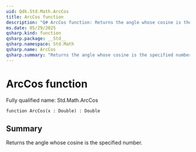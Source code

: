 ```yaml
---
uid: Qdk.Std.Math.ArcCos
title: ArcCos function
description: "Q# ArcCos function: Returns the angle whose cosine is the specified number."
ms.date: 05/29/2025
qsharp.kind: function
qsharp.package: __Std__
qsharp.namespace: Std.Math
qsharp.name: ArcCos
qsharp.summary: "Returns the angle whose cosine is the specified number."
---
```


# ArcCos function

Fully qualified name: Std.Math.ArcCos

```qsharp
function ArcCos(x : Double) : Double
```

## Summary
Returns the angle whose cosine is the specified number.
